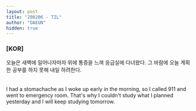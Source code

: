```yaml
---
layout: post
title: "200206 - TIL"
author: "DAEUN"
hidden: true
---
```


### [KOR]
오늘은 새벽에 일어나자마자 위에 통증을 느껴 응급실에 다녀왔다. 그 바람에 오늘 계획한 공부를 하지 못해 내일 하려한다.
<br><br><br>
I had a stomachache as I woke up early in the morning, so I called 911 and went to emergency room. That's why I couldn't study what I planned yesterday and I will keep studying tomorrow.